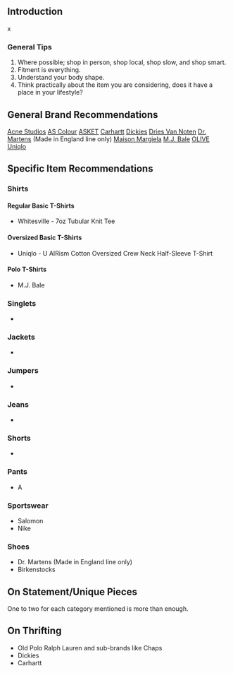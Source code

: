 ## Introduction

x

### General Tips

1. Where possible; shop in person, shop local, shop slow, and shop smart.
2. Fitment is everything.
3. Understand your body shape.
4. Think practically about the item you are considering, does it have a place in your lifestyle?

## General Brand Recommendations

[Acne Studios](www.acnestudios.com)
[AS Colour](ascolour.com)
[ASKET](www.asket.com)
[Carhartt](www.carhartt.com)
[Dickies](www.dickies.com)
[Dries Van Noten](www.driesvannoten.com)
[Dr. Martens](www.drmartens.com) (Made in England line only)
[Maison Margiela](www.maisonmargeila.com)
[M.J. Bale](www.mjbale.com)
[OLIVE](www.oliveclothing.com)
[Uniqlo](www.uniqlo.com)

## Specific Item Recommendations
### Shirts
#### Regular Basic T-Shirts
- Whitesville - 7oz Tubular Knit Tee
#### Oversized Basic T-Shirts
- Uniqlo - U AIRism Cotton Oversized Crew Neck Half-Sleeve T-Shirt
#### Polo T-Shirts
- M.J. Bale

### Singlets
- 

### Jackets
- 

### Jumpers
- 

### Jeans
- 

### Shorts
- 

### Pants
- A

### Sportswear
- Salomon
- Nike

### Shoes
- Dr. Martens (Made in England line only)
- Birkenstocks

## On Statement/Unique Pieces

One to two for each category mentioned is more than enough.

## On Thrifting

- Old Polo Ralph Lauren and sub-brands like Chaps
- Dickies
- Carhartt


